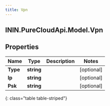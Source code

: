 ```yaml
---
title: Vpn
---
```

## ININ.PureCloudApi.Model.Vpn

## Properties

|Name | Type | Description | Notes|
|------------ | ------------- | ------------- | -------------|
| **Type** | **string** |  | [optional] |
| **Ip** | **string** |  | [optional] |
| **Psk** | **string** |  | [optional] |
{: class="table table-striped"}


